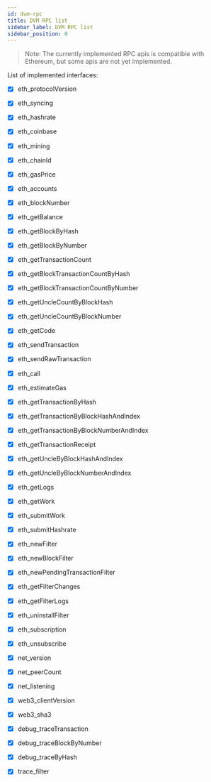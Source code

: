 ```yaml
---
id: dvm-rpc
title: DVM RPC list
sidebar_label: DVM RPC list
sidebar_position: 0
---
```


> Note: The currently implemented RPC apis is compatible with Ethereum, but some apis are not yet implemented.


List of implemented interfaces:

- [x] eth_protocolVersion
- [x] eth_syncing
- [x] eth_hashrate
- [x] eth_coinbase
- [x] eth_mining
- [x] eth_chainId
- [x] eth_gasPrice
- [x] eth_accounts
- [x] eth_blockNumber
- [x] eth_getBalance
- [x] eth_getBlockByHash
- [x] eth_getBlockByNumber
- [x] eth_getTransactionCount
- [x] eth_getBlockTransactionCountByHash
- [x] eth_getBlockTransactionCountByNumber
- [x] eth_getUncleCountByBlockHash
- [x] eth_getUncleCountByBlockNumber
- [x] eth_getCode
- [x] eth_sendTransaction
- [x] eth_sendRawTransaction
- [x] eth_call
- [x] eth_estimateGas
- [x] eth_getTransactionByHash
- [x] eth_getTransactionByBlockHashAndIndex
- [x] eth_getTransactionByBlockNumberAndIndex
- [x] eth_getTransactionReceipt
- [x] eth_getUncleByBlockHashAndIndex
- [x] eth_getUncleByBlockNumberAndIndex
- [x] eth_getLogs
- [x] eth_getWork
- [x] eth_submitWork
- [x] eth_submitHashrate
- [x] eth_newFilter
- [x] eth_newBlockFilter
- [x] eth_newPendingTransactionFilter
- [x] eth_getFilterChanges
- [x] eth_getFilterLogs
- [x] eth_uninstallFilter
- [x] eth_subscription
- [x] eth_unsubscribe
- [x] net_version
- [x] net_peerCount
- [x] net_listening
- [x] web3_clientVersion
- [x] web3_sha3
- [x] debug_traceTransaction
- [x] debug_traceBlockByNumber
- [x] debug_traceByHash
- [x] trace_filter


